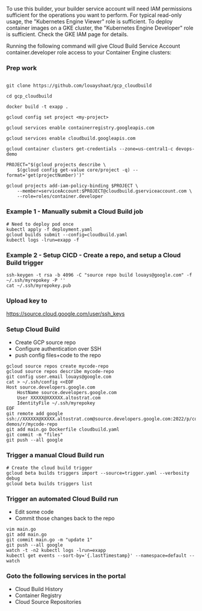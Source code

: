 To use this builder, your builder service account will need IAM permissions sufficient for the operations you want to perform. For typical read-only usage, the "Kubernetes Engine Viewer" role is sufficient. To deploy container images on a GKE cluster, the "Kubernetes Engine Developer" role is sufficient. Check the GKE IAM page for details.

Running the following command will give Cloud Build Service Account container.developer role access to your Container Engine clusters:

### Prep work
```

git clone https://github.com/louayshaat/gcp_cloudbuild

cd gcp_cloudbuild

docker build -t exapp .

gcloud config set project <my-project>

gcloud services enable containerregistry.googleapis.com

gcloud services enable cloudbuild.googleapis.com

gcloud container clusters get-credentials --zone=us-central1-c devops-demo

PROJECT="$(gcloud projects describe \
    $(gcloud config get-value core/project -q) --format='get(projectNumber)')"

gcloud projects add-iam-policy-binding $PROJECT \
    --member=serviceAccount:$PROJECT@cloudbuild.gserviceaccount.com \
    --role=roles/container.developer
```

### Example 1 - Manually submit a Cloud Build job
```
# Need to deploy pod once
kubectl apply -f deployment.yaml
gcloud builds submit --config=cloudbuild.yaml
kubectl logs -lrun=exapp -f
```

### Example 2 - Setup CICD - Create a repo, and setup a Cloud Build trigger
```
ssh-keygen -t rsa -b 4096 -C "source repo build louays@google.com" -f ~/.ssh/myrepokey -P ''
cat ~/.ssh/myrepokey.pub
```
### Upload key to
https://source.cloud.google.com/user/ssh_keys

### Setup Cloud Build
 * Create GCP source repo
 * Configure authentication over SSH 
 * push config files+code to the repo
```
gcloud source repos create mycode-repo
gcloud source repos describe mycode-repo
git config user.email louays@google.com
cat > ~/.ssh/config <<EOF
Host source.developers.google.com
    HostName source.developers.google.com
    User XXXXX@XXXXXX.altostrat.com
    IdentityFile ~/.ssh/myrepokey
EOF
git remote add google ssh://XXXXXX@XXXXX.altostrat.com@source.developers.google.com:2022/p/core-demos/r/mycode-repo
git add main.go Dockerfile cloudbuild.yaml
git commit -m "files"
git push --all google
```

### Trigger a manual Cloud Build run
```
# Create the cloud build trigger
gcloud beta builds triggers import --source=trigger.yaml --verbosity debug
gcloud beta builds triggers list
```

### Trigger an automated Cloud Build run
 * Edit some code
 * Commit those changes back to the repo
```
vim main.go
git add main.go
git commit main.go -m "update 1"
git push --all google
watch -t -n2 kubectl logs -lrun=exapp
kubectl get events --sort-by='{.lastTimestamp}' --namespace=default --watch
```

### Goto the following services in the portal
 * Cloud Build History
 * Container Registry
 * Cloud Source Repositories
